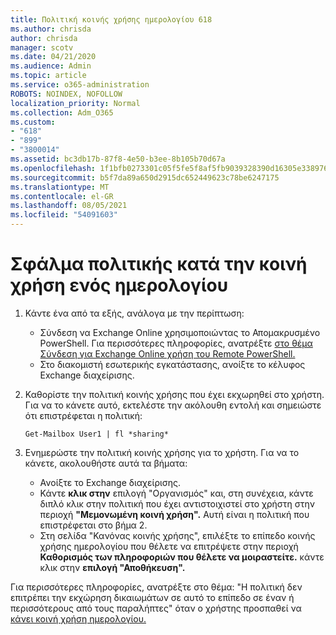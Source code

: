 ```yaml
---
title: Πολιτική κοινής χρήσης ημερολογίου 618
ms.author: chrisda
author: chrisda
manager: scotv
ms.date: 04/21/2020
ms.audience: Admin
ms.topic: article
ms.service: o365-administration
ROBOTS: NOINDEX, NOFOLLOW
localization_priority: Normal
ms.collection: Adm_O365
ms.custom:
- "618"
- "899"
- "3800014"
ms.assetid: bc3db17b-87f8-4e50-b3ee-8b105b70d67a
ms.openlocfilehash: 1f1bfb0273301c05f5fe5f8af5fb9039328390d16305e33897680dce1c1977e8
ms.sourcegitcommit: b5f7da89a650d2915dc652449623c78be6247175
ms.translationtype: MT
ms.contentlocale: el-GR
ms.lasthandoff: 08/05/2021
ms.locfileid: "54091603"
---
```

# <a name="policy-error-when-sharing-a-calendar"></a>Σφάλμα πολιτικής κατά την κοινή χρήση ενός ημερολογίου

1. Κάντε ένα από τα εξής, ανάλογα με την περίπτωση:
    - Σύνδεση να Exchange Online χρησιμοποιώντας το Απομακρυσμένο PowerShell. Για περισσότερες πληροφορίες, ανατρέξτε [στο θέμα Σύνδεση για Exchange Online χρήση του Remote PowerShell.](https://technet.microsoft.com/library/jj984289%28v=exchg.160%29.aspx)
    - Στο διακομιστή εσωτερικής εγκατάστασης, ανοίξτε το κέλυφος Exchange διαχείρισης.
2. Καθορίστε την πολιτική κοινής χρήσης που έχει εκχωρηθεί στο χρήστη. Για να το κάνετε αυτό, εκτελέστε την ακόλουθη εντολή και σημειώστε ότι επιστρέφεται η πολιτική:

    `
    Get-Mailbox User1 | fl *sharing*
    `

3. Ενημερώστε την πολιτική κοινής χρήσης για το χρήστη. Για να το κάνετε, ακολουθήστε αυτά τα βήματα:
    - Ανοίξτε το Exchange διαχείρισης.
    - Κάντε **κλικ στην** επιλογή "Οργανισμός" και, στη συνέχεια, κάντε διπλό κλικ στην πολιτική που έχει αντιστοιχιστεί στο χρήστη στην περιοχή **"Μεμονωμένη κοινή χρήση".** Αυτή είναι η πολιτική που επιστρέφεται στο βήμα 2.
    - Στη σελίδα "Κανόνας κοινής χρήσης", επιλέξτε το επίπεδο κοινής χρήσης ημερολογίου που θέλετε να επιτρέψετε στην περιοχή **Καθορισμός των πληροφοριών που θέλετε να μοιραστείτε.** κάντε κλικ στην **επιλογή "Αποθήκευση".**

Για περισσότερες πληροφορίες, ανατρέξτε στο θέμα: "Η πολιτική δεν επιτρέπει την εκχώρηση δικαιωμάτων σε αυτό το επίπεδο σε έναν ή περισσότερους από τους παραλήπτες" όταν ο χρήστης προσπαθεί να [κάνει κοινή χρήση ημερολογίου.](https://docs.microsoft.com/exchange/troubleshoot/calendar-sharing/policy-permissions-issue)
